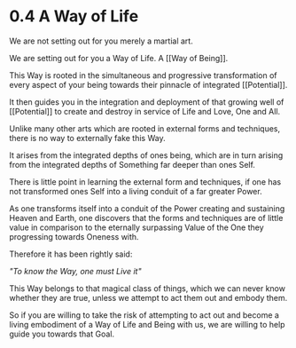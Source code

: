 # 0.4 A Way of Life
We are not setting out for you merely a martial art. 

We are setting out for you a Way of Life. A [[Way of Being]]. 

This Way is rooted in the simultaneous and progressive transformation of every aspect of your being towards their pinnacle of integrated [[Potential]]. 

It then guides you in the integration and deployment of that growing well of [[Potential]] to create and destroy in service of Life and Love, One and All. 

Unlike many other arts which are rooted in external forms and techniques, there is no way to externally fake this Way. 

It arises from the integrated depths of ones being, which are in turn arising from the integrated depths of Something far deeper than ones Self. 

There is little point in learning the external form and techniques, if one has not transformed ones Self into a living conduit of a far greater Power. 

As one transforms itself into a conduit of the Power creating and sustaining Heaven and Earth, one discovers that the forms and techniques are of little value in comparison to the eternally surpassing Value of the One they progressing towards Oneness with. 

Therefore it has been rightly said: 

_"To know the Way, one must Live it"_

This Way belongs to that magical class of things, which we can never know whether they are true, unless we attempt to act them out and embody them. 

So if you are willing to take the risk of attempting to act out and become a living embodiment of a Way of Life and Being with us, we are willing to help guide you towards that Goal. 
